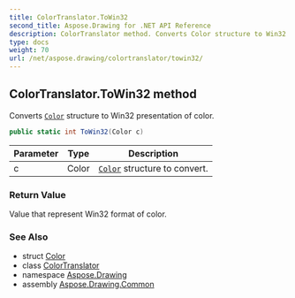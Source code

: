 ```yaml
---
title: ColorTranslator.ToWin32
second_title: Aspose.Drawing for .NET API Reference
description: ColorTranslator method. Converts Color structure to Win32 presentation of color
type: docs
weight: 70
url: /net/aspose.drawing/colortranslator/towin32/
---
```

## ColorTranslator.ToWin32 method

Converts [`Color`](../../color/) structure to Win32 presentation of color.

```csharp
public static int ToWin32(Color c)
```

| Parameter | Type | Description |
| --- | --- | --- |
| c | Color | [`Color`](../../color/) structure to convert. |

### Return Value

Value that represent Win32 format of color.

### See Also

* struct [Color](../../color/)
* class [ColorTranslator](../)
* namespace [Aspose.Drawing](../../colortranslator/)
* assembly [Aspose.Drawing.Common](../../../)


